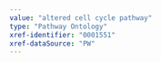 ```yaml
---
value: "altered cell cycle pathway"
type: "Pathway Ontology"
xref-identifier: "0001551"
xref-dataSource: "PW"
---
```

